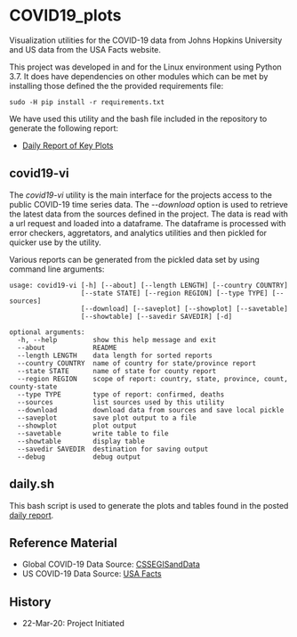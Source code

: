 # COVID19_plots
Visualization utilities for the COVID-19 data from Johns Hopkins University and US data from the USA Facts website.

This project was developed in and for the Linux environment using Python 3.7.  It does have dependencies
on other modules which can be met by installing those defined the the provided requirements file:
```
sudo -H pip install -r requirements.txt
```
We have used this utility and the bash file included in the repository to generate the following report:
* [Daily Report of Key Plots](https://github.com/natalyalangford/COVID19_plots/blob/master/daily_report/REPORT.md)

## covid19-vi
The *covid19-vi* utility is the main interface for the projects access to the public COVID-19 time series
data.  The *--download* option is used to retrieve the latest data from the sources defined in the project.
The data is read with a url request and loaded into a dataframe.  The dataframe is processed with error checkers,
aggretators, and analytics utilities and then pickled for quicker use by the utility.

Various reports can be generated from the pickled data set by using command line arguments:
```
usage: covid19-vi [-h] [--about] [--length LENGTH] [--country COUNTRY]
                  [--state STATE] [--region REGION] [--type TYPE] [--sources]
                  [--download] [--saveplot] [--showplot] [--savetable]
                  [--showtable] [--savedir SAVEDIR] [-d]

optional arguments:
  -h, --help         show this help message and exit
  --about            README
  --length LENGTH    data length for sorted reports
  --country COUNTRY  name of country for state/province report
  --state STATE      name of state for county report
  --region REGION    scope of report: country, state, province, count, county-state
  --type TYPE        type of report: confirmed, deaths
  --sources          list sources used by this utility
  --download         download data from sources and save local pickle
  --saveplot         save plot output to a file
  --showplot         plot output
  --savetable        write table to file
  --showtable        display table
  --savedir SAVEDIR  destination for saving output
  --debug            debug output
```

## daily.sh
This bash script is used to generate the plots and tables found in the posted
[daily report](https://github.com/natalyalangford/COVID19_plots/blob/master/daily_report/REPORT.md).

## Reference Material
* Global COVID-19 Data Source: [CSSEGISandData](https://github.com/CSSEGISandData/COVID-19/tree/master/csse_covid_19_data)
* US COVID-19 Data Source: [USA Facts](https://usafacts.org/issues/coronavirus/)

## History
* 22-Mar-20: Project Initiated
